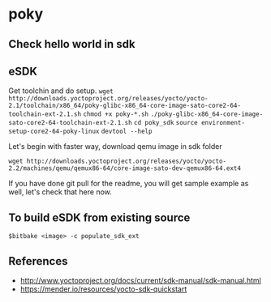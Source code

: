 # poky

## Check hello world in sdk
## eSDK
Get toolchin and do setup.
`wget http://downloads.yoctoproject.org/releases/yocto/yocto-2.1/toolchain/x86_64/poky-glibc-x86_64-core-image-sato-core2-64-toolchain-ext-2.1.sh`
`chmod +x poky-*.sh`
`./poky-glibc-x86_64-core-image-sato-core2-64-toolchain-ext-2.1.sh`
`cd poky_sdk`
`source environment-setup-core2-64-poky-linux`
`devtool --help`

Let's begin with faster way, download qemu image in sdk folder

`wget http://downloads.yoctoproject.org/releases/yocto/yocto-2.2/machines/qemu/qemux86-64/core-image-sato-dev-qemux86-64.ext4`

If you have done git pull for the readme, you will get sample example as well, let's check that here now.


## To build eSDK from existing source
`
$bitbake <image> -c populate_sdk_ext
`
## References
* http://www.yoctoproject.org/docs/current/sdk-manual/sdk-manual.html
* https://mender.io/resources/yocto-sdk-quickstart
